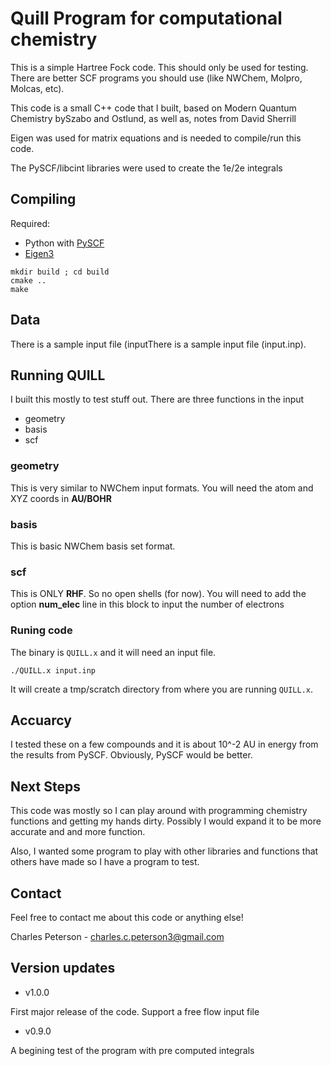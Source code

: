 # Quill Program for computational chemistry

This is a simple Hartree Fock code. This should only be used for testing. There are better SCF programs you should use (like NWChem, Molpro, Molcas, etc).


This code is a small C++ code that I built, based on Modern Quantum Chemistry bySzabo and Ostlund, as well as, notes from David Sherrill

Eigen was used for matrix equations and is needed to compile/run this code.

The PySCF/libcint libraries were used to create the 1e/2e integrals

## Compiling

Required:
- Python with [PySCF](https://github.com/pyscf/pyscf)
- [Eigen3](https://eigen.tuxfamily.org/dox/)

```
mkdir build ; cd build
cmake ..
make
```

## Data

There is a sample input file (inputThere is a sample input file (input.inp).

## Running QUILL

I built this mostly to test stuff out. There are three functions in the input

- geometry
- basis
- scf

### geometry

This is very similar to NWChem input formats. You will need the atom and XYZ coords in **AU/BOHR**

### basis

This is basic NWChem basis set format.

### scf

This is ONLY **RHF**. So no open shells (for now). You will need to add the option **num_elec** line in this block to input the number of electrons

### Runing code

The binary is `QUILL.x` and it will need an input file.

```
./QUILL.x input.inp
```

It will create a tmp/scratch directory from where you are running `QUILL.x`.
 
## Accuarcy

I tested these on a few compounds and it is about 10^-2 AU in energy from the results from PySCF. Obviously, PySCF would be better. 

## Next Steps

This code was mostly so I can play around with programming chemistry functions and getting my hands dirty. Possibly I would expand it to be more accurate and and more function. 

Also, I wanted some program to play with other libraries and functions that others have made so I have a program to test.

## Contact

Feel free to contact me about this code or anything else!

Charles Peterson - charles.c.peterson3@gmail.com

## Version updates

- v1.0.0

First major release of the code. Support a free flow input file

- v0.9.0

A begining test of the program with pre computed integrals

 


